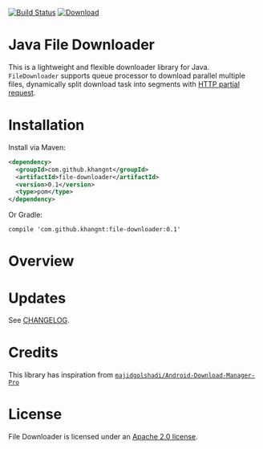 [![Build Status](https://travis-ci.org/Khang-NT/File-Downloader.svg?branch=master)](https://travis-ci.org/Khang-NT/File-Downloader)
[ ![Download](https://api.bintray.com/packages/khang-nt/maven/Java-File-Downloader/images/download.svg) ](https://bintray.com/khang-nt/maven/Java-File-Downloader/_latestVersion)

# Java File Downloader

This is a lightweight and flexible downloader library for Java. `FileDownloader` supports queue
processor to download parallel multiple files, dynamically split download task into segments with
[HTTP partial request](https://developer.mozilla.org/en-US/docs/Web/HTTP/Range_requests).

# Installation

Install via Maven:
```xml
<dependency>
  <groupId>com.github.khangnt</groupId>
  <artifactId>file-downloader</artifactId>
  <version>0.1</version>
  <type>pom</type>
</dependency>
```

Or Gradle:
```
compile 'com.github.khangnt:file-downloader:0.1'
```

# Overview

# Updates
See [CHANGELOG](CHANGELOG.md).

# Credits
This library has inspiration from [`majidgolshadi/Android-Download-Manager-Pro`](https://github.com/majidgolshadi/Android-Download-Manager-Pro)

# License
File Downloader is licensed under an [Apache 2.0 license](LICENSE).